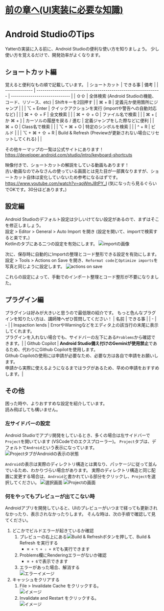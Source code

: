 <!-- FIXME: 正しいリンクに修正 -->
# [前の章へ(UI実装に必要な知識)](../UI実装に必要な知識/1_概要.md)

# Android StudioのTips
Yatterの実装に入る前に、Android Studioの便利な使い方を知りましょう。
少し使い方を覚えるだけで、開発効率がよくなります。

## ショートカット編
覚えると便利なもの順で記載しています。
| ショートカット | できる事                                                        | 備考                           |
| -------------- | --------------------------------------------------------------- | ------------------------------ |
| ⇧⇧             | 全体検索 (Android Studioの機能、コード、リソース、etc)          | Shiftキーを2回押す             |
| ⌘ + B          | 定義元か使用箇所にジャンプ                                      |                                |
| ⌥ + Enter      | クイックアクションを実行 (importや警告への自動対応など)         |                                |
| ⌘ + ⇧ + F      | 全文検索                                                        |                                |
| ⌘ + ⇧ + O      | ファイル名で検索                                                |                                |
| ⌘ + [ か ⌘ + ] | カーソルの履歴を戻る / 進む                                   | 定義ジャンプをした際などに便利 |
| ⌘ + O          | Class名で検索                                                   |                                |
| ⌥ + ⌘ + O      | 特定のシンボルを検索                                            |                                |
| ^ + R          | ビルド                                                          |                                |
| ⌥ + ⌘ + ⇧ + R  | Build & Refresh (Previewが更新されない場合にリセットしてくれる) |                                |

その他キーマップの一覧は公式サイトにあります！  
https://developer.android.com/studio/intro/keyboard-shortcuts

映像付きで、ショートカットの解説をしている動画もあります！  
古い動画なのでみなさんの使っている画面とは見た目が一部異なりますが、ショートカット自体は変化していないため参考になるはずです。  
https://www.youtube.com/watch?v=qoWmJ8tPY_I (気になったら見るぐらいでOKです。30分ほどあります。)

## 設定編
Android Studioのデフォルト設定は少しいけてない設定があるので、まずはそこを修正しましょう。  
設定 > Editor > General > Auto Import を開き (設定を開いて、importで検索すると楽です。)  
Kotlinのタブにある二つの設定を有効にします。
![importの画像](image/import_settings.png)

次に、保存時に自動的にImportの整理とコード整形できる設定を有効にします。  
設定 > Tools > Actions on Save を開き、`Reformat code`と`Optimize imports`を写真と同じように設定します。
![actions on save](image/actions_on_save.png)

これらの設定によって、手動でのインポート整理とコード整形が不要になりました。

## プラグイン編
プラグインは好みが大きいと思うので最低限の紹介です。
もっと色んなプラグインを知りたい方は、講師陣へぜひ質問してください！
| 名前 | できる事 |
| - | - |
| Inspaction lends | ErrorやWarningなどをエディタ上の該当行の末尾に表示してくれます。<br>プラグインを入れない場合でも、サイドバーの左下にある`Problems`から確認できます。|
| Github Copilot | **Android Studio備え付けのGeminiが使用禁止**であるため、代わりにGithub Copilotを使用します。<br>Github Copilotの使用には申請が必要なため、必要な方は各自で申請をお願いします。<br>申請から実際に使えるようになるまではラグがあるため、早めの申請をおすすめします。|

## その他
困った時や、よりおすすめな設定を紹介しています。  
読み飛ばしても構いません。

### 左サイドバーの設定
Android Studioでアプリ開発をしているとき、多くの場合は左サイドバーで`Project`を開いています (VSCodeでのエクスプローラー)。
`Project`タブは、デフォルトで`Android`という表示になっています。
![ProjectタブがAndroidの表示の状態](image/project_android.png)

`Android`の表示は実際のディレクトリ構造とは異なり、パッケージに従って並んでいるため、わかりづらい場合があります。
実際のディレクトリ構造と同じ配置に変更する場合は、`Android`と書かれている部分をクリックし、`Project`を選択してください。
![選択画面](image/project_select.png)
![`Project`の画面](image/project_project.png)

### 何をやってもプレビューが出てこない時
Androidアプリを開発していると、UIのプレビューがいつまで経っても更新されなかったり、表示されなかったりします。
そんな時は、次の手順で確認して見てください。
1. どこかでビルドエラーが起きているか確認
    1. プレビューの右上にある![Build & Refreshボタン](image/build_and_refresh_button.png)を押して、Build & Refresh を実行する
        *  `⌘ + ⌥ + ⇧ + R`でも実行できます
    2. Problems欄にRenderingエラーがないか確認
        * `⌘ + 6`で表示できます
    4. エラーがあった場合、解消する<br>![エラーイメージ](image/error_image.png)
2. キャッシュをクリアする
   1. File > Invalidate Cache をクリックする。<br>![イメージ](image/file_invalidate_cache.png)
   2. Invalidate and Restart をクリックする。<br>![イメージ](image/window_invalidate_cache.png)